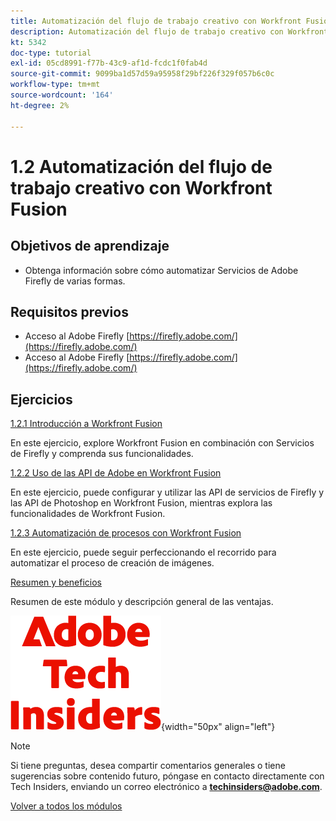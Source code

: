 ```yaml
---
title: Automatización del flujo de trabajo creativo con Workfront Fusion
description: Automatización del flujo de trabajo creativo con Workfront Fusion
kt: 5342
doc-type: tutorial
exl-id: 05cd8991-f77b-43c9-af1d-fcdc1f0fab4d
source-git-commit: 9099ba1d57d59a95958f29bf226f329f057b6c0c
workflow-type: tm+mt
source-wordcount: '164'
ht-degree: 2%

---
```


# 1.2 Automatización del flujo de trabajo creativo con Workfront Fusion

## Objetivos de aprendizaje

- Obtenga información sobre cómo automatizar Servicios de Adobe Firefly de varias formas.

## Requisitos previos

- Acceso al Adobe Firefly [https://firefly.adobe.com/](https://firefly.adobe.com/)
- Acceso al Adobe Firefly [https://firefly.adobe.com/](https://firefly.adobe.com/)

## Ejercicios

[1.2.1 Introducción a Workfront Fusion](./ex1.md)

En este ejercicio, explore Workfront Fusion en combinación con Servicios de Firefly y comprenda sus funcionalidades.

[1.2.2 Uso de las API de Adobe en Workfront Fusion](./ex2.md)

En este ejercicio, puede configurar y utilizar las API de servicios de Firefly y las API de Photoshop en Workfront Fusion, mientras explora las funcionalidades de Workfront Fusion.

[1.2.3 Automatización de procesos con Workfront Fusion](./ex3.md)

En este ejercicio, puede seguir perfeccionando el recorrido para automatizar el proceso de creación de imágenes.

[Resumen y beneficios](./summary.md)

Resumen de este módulo y descripción general de las ventajas.

![Perspectivas técnicas](./../../../assets/images/techinsiders.png){width="50px" align="left"}

>[!NOTE]
>
>Si tiene preguntas, desea compartir comentarios generales o tiene sugerencias sobre contenido futuro, póngase en contacto directamente con Tech Insiders, enviando un correo electrónico a **techinsiders@adobe.com**.

[Volver a todos los módulos](../../../overview.md)
